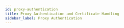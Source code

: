 ```yaml
---
id: proxy-authentication
title: Proxy Authentication and Certificate Handling
sidebar_label: Proxy Authentication
---
```

